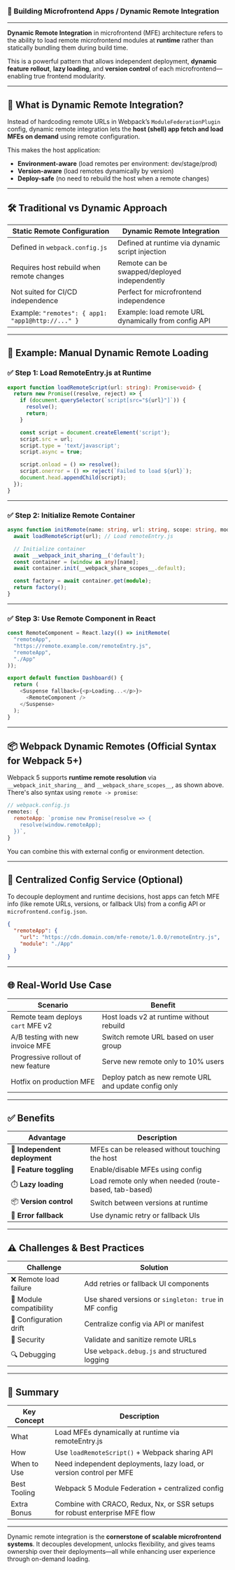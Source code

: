### 🧩 Building Microfrontend Apps / **Dynamic Remote Integration**

---

**Dynamic Remote Integration** in microfrontend (MFE) architecture refers to the ability to load remote microfrontend modules at **runtime** rather than statically bundling them during build time.

This is a powerful pattern that allows independent deployment, **dynamic feature rollout**, **lazy loading**, and **version control** of each microfrontend—enabling true frontend modularity.

---

## 🚀 What is Dynamic Remote Integration?

Instead of hardcoding remote URLs in Webpack’s `ModuleFederationPlugin` config, dynamic remote integration lets the **host (shell) app fetch and load MFEs on demand** using remote configuration.

This makes the host application:

* **Environment-aware** (load remotes per environment: dev/stage/prod)
* **Version-aware** (load remotes dynamically by version)
* **Deploy-safe** (no need to rebuild the host when a remote changes)

---

## 🛠️ Traditional vs Dynamic Approach

| Static Remote Configuration                       | Dynamic Remote Integration                           |
| ------------------------------------------------- | ---------------------------------------------------- |
| Defined in `webpack.config.js`                    | Defined at runtime via dynamic script injection      |
| Requires host rebuild when remote changes         | Remote can be swapped/deployed independently         |
| Not suited for CI/CD independence                 | Perfect for microfrontend independence               |
| Example: `"remotes": { app1: "app1@http://..." }` | Example: load remote URL dynamically from config API |

---

## 🧪 Example: Manual Dynamic Remote Loading

### ✅ Step 1: Load RemoteEntry.js at Runtime

```ts
export function loadRemoteScript(url: string): Promise<void> {
  return new Promise((resolve, reject) => {
    if (document.querySelector(`script[src="${url}"]`)) {
      resolve();
      return;
    }

    const script = document.createElement('script');
    script.src = url;
    script.type = 'text/javascript';
    script.async = true;

    script.onload = () => resolve();
    script.onerror = () => reject(`Failed to load ${url}`);
    document.head.appendChild(script);
  });
}
```

---

### ✅ Step 2: Initialize Remote Container

```ts
async function initRemote(name: string, url: string, scope: string, module: string) {
  await loadRemoteScript(url); // Load remoteEntry.js

  // Initialize container
  await __webpack_init_sharing__('default');
  const container = (window as any)[name];
  await container.init(__webpack_share_scopes__.default);

  const factory = await container.get(module);
  return factory();
}
```

---

### ✅ Step 3: Use Remote Component in React

```ts
const RemoteComponent = React.lazy(() => initRemote(
  "remoteApp",
  "https://remote.example.com/remoteEntry.js",
  "remoteApp",
  "./App"
));

export default function Dashboard() {
  return (
    <Suspense fallback={<p>Loading...</p>}>
      <RemoteComponent />
    </Suspense>
  );
}
```

---

## 📦 Webpack Dynamic Remotes (Official Syntax for Webpack 5+)

Webpack 5 supports **runtime remote resolution** via `__webpack_init_sharing__` and `__webpack_share_scopes__`, as shown above. There's also syntax using `remote -> promise`:

```js
// webpack.config.js
remotes: {
  remoteApp: `promise new Promise(resolve => {
    resolve(window.remoteApp);
  })`,
}
```

You can combine this with external config or environment detection.

---

## 🔧 Centralized Config Service (Optional)

To decouple deployment and runtime decisions, host apps can fetch MFE info (like remote URLs, versions, or fallback UIs) from a config API or `microfrontend.config.json`.

```json
{
  "remoteApp": {
    "url": "https://cdn.domain.com/mfe-remote/1.0.0/remoteEntry.js",
    "module": "./App"
  }
}
```

---

## 🌐 Real-World Use Case

| Scenario                           | Benefit                                               |
| ---------------------------------- | ----------------------------------------------------- |
| Remote team deploys `cart` MFE v2  | Host loads v2 at runtime without rebuild              |
| A/B testing with new invoice MFE   | Switch remote URL based on user group                 |
| Progressive rollout of new feature | Serve new remote only to 10% users                    |
| Hotfix on production MFE           | Deploy patch as new remote URL and update config only |

---

## ✅ Benefits

| Advantage                     | Description                                           |
| ----------------------------- | ----------------------------------------------------- |
| 🔄 **Independent deployment** | MFEs can be released without touching the host        |
| 🧪 **Feature toggling**       | Enable/disable MFEs using config                      |
| ⏱️ **Lazy loading**           | Load remote only when needed (route-based, tab-based) |
| 📦 **Version control**        | Switch between versions at runtime                    |
| 🔧 **Error fallback**         | Use dynamic retry or fallback UIs                     |

---

## ⚠️ Challenges & Best Practices

| Challenge               | Solution                                              |
| ----------------------- | ----------------------------------------------------- |
| ❌ Remote load failure   | Add retries or fallback UI components                 |
| 🧩 Module compatibility | Use shared versions or `singleton: true` in MF config |
| 📜 Configuration drift  | Centralize config via API or manifest                 |
| 🚨 Security             | Validate and sanitize remote URLs                     |
| 🔍 Debugging            | Use `webpack.debug.js` and structured logging         |

---

## 📌 Summary

| Key Concept  | Description                                                                 |
| ------------ | --------------------------------------------------------------------------- |
| What         | Load MFEs dynamically at runtime via remoteEntry.js                         |
| How          | Use `loadRemoteScript()` + Webpack sharing API                              |
| When to Use  | Need independent deployments, lazy load, or version control per MFE         |
| Best Tooling | Webpack 5 Module Federation + centralized config                            |
| Extra Bonus  | Combine with CRACO, Redux, Nx, or SSR setups for robust enterprise MFE flow |

---

Dynamic remote integration is the **cornerstone of scalable microfrontend systems**. It decouples development, unlocks flexibility, and gives teams ownership over their deployments—all while enhancing user experience through on-demand loading.
